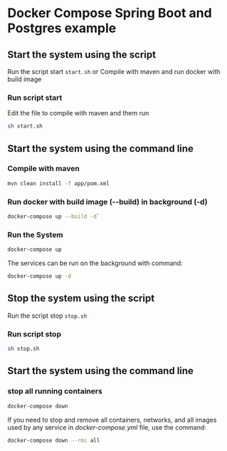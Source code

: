 # Docker Compose Spring Boot and Postgres example

## Start the system using the script
Run the script start `start.sh` or Compile with maven and run docker with build image

### Run script start 
Edit the file to compile with maven and them run 
```bash
sh start.sh
```
## Start the system using the command line
### Compile with maven
```bash
mvn clean install -f app/pom.xml
```

### Run docker with build image (--build) in background (-d) 
```bash 
docker-compose up --build -d`
```

### Run the System

```bash
docker-compose up
```

The services can be run on the background with command:
```bash
docker-compose up -d
```

## Stop the system using the script
Run the script stop `stop.sh` 
### Run script stop 
```bash
sh stop.sh
```
## Start the system using the command line
### stop all running containers
```bash
docker-compose down
```

If you need to stop and remove all containers, networks, and all images used by any service in <em>docker-compose.yml</em> file, use the command:
```bash
docker-compose down --rmi all
```
 
